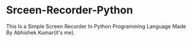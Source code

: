 # Srceen-Recorder-Python
This Is a Simple Screen Recorder In Python Programming Language Made By Abhishek Kumar(it's me).
